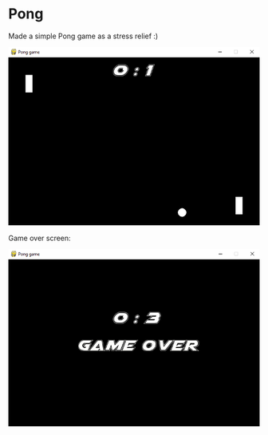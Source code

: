 # Pong
Made a simple Pong game as a stress relief :)

![alt_text](https://github.com/Tomaslapes/Pong/blob/main/GameScreen.PNG?raw=true)

Game over screen:
 
![alt_text](https://github.com/Tomaslapes/Pong/blob/main/GameOverScreen.PNG?raw=true)
